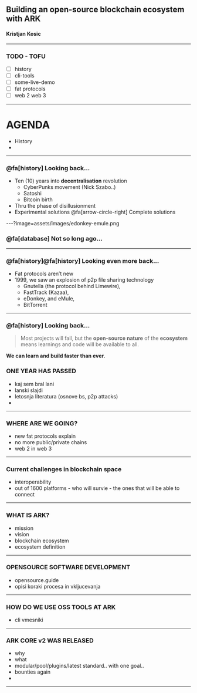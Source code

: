 ## Building an open-source blockchain ecosystem with ARK
#### Kristjan Kosic


---
### TODO - TOFU
- [ ] history
- [ ] cli-tools
- [ ] some-live-demo
- [ ] fat protocols
- [ ] web 2 web 3

--- 
# AGENDA
- History
- 
---
### @fa[history] Looking back...
- Ten (10) years into **decentralisation** revolution
  - CyberPunks movement (Nick Szabo..)
  - Satoshi
  - Bitcoin birth
- Thru the phase of disillusionment 
- Experimental solutions @fa[arrow-circle-right] Complete solutions

---?image=assets/images/edonkey-emule.png
### @fa[database] Not so long ago...

---

### @fa[history]@fa[history] Looking even more back...
- Fat protocols aren’t new
- 1999, we saw an explosion of p2p file sharing technology
  - Gnutella (the protocol behind Limewire), 
  - FastTrack (Kazaa), 
  - eDonkey, and  eMule, 
  - BitTorrent

--- 
### @fa[history] Looking back...
>Most projects will fail, but the **open-source nature** of the **ecosystem** means learnings and code will be available to all. 

**We can learn and build faster than ever**.





### ONE YEAR HAS PASSED
- kaj sem bral lani
- lanski slajdi
- letosnja literatura (osnove bs, p2p attacks)
- 
---
### WHERE ARE WE GOING?
- new fat protocols explain
- no more public/private chains
- web 2 in web 3
---
### Current challenges in blockchain space
- interoperability
- out of 1600 platforms - who will survie - the ones that will be able to connect
---
### WHAT IS ARK?
- mission
- vision
- blockchain ecosystem
- ecosystem definition
---
### OPENSOURCE SOFTWARE DEVELOPMENT
- opensource.guide
- opisi koraki procesa in vkljucevanja
---

### HOW DO WE USE OSS TOOLS AT ARK
- cli vmesniki
---

### ARK CORE v2 WAS RELEASED
- why
- what
- modular/pool/plugins/latest standard.. with one goal..
- bounties again
- 
---

